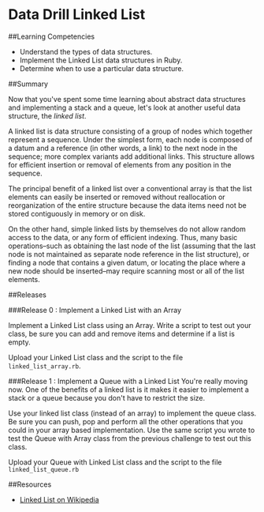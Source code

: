 # Data Drill Linked List

##Learning Competencies
* Understand the types of data structures.
* Implement the Linked List data structures in Ruby.
* Determine when to use a particular data structure.

##Summary

Now that you've spent some time learning about abstract data structures and implementing a stack and a queue, let's look at another useful data structure, the *linked list*.

A linked list is  data structure consisting of a group of nodes which together represent a sequence. Under the simplest form, each node is composed of a datum and a reference (in other words, a link) to the next node in the sequence; more complex variants add additional links. This structure allows for efficient insertion or removal of elements from any position in the sequence.

The principal benefit of a linked list over a conventional array is that the list elements can easily be inserted or removed without reallocation or reorganization of the entire structure because the data items need not be stored contiguously in memory or on disk.

On the other hand, simple linked lists by themselves do not allow random access to the data, or any form of efficient indexing. Thus, many basic operations–such as obtaining the last node of the list (assuming that the last node is not maintained as separate node reference in the list structure), or finding a node that contains a given datum, or locating the place where a new node should be inserted–may require scanning most or all of the list elements.

##Releases

###Release 0 : Implement a Linked List with an Array

Implement a Linked List class using an Array. Write a script to test out your class, be sure you can add and remove items and determine if a list is empty.

Upload your Linked List class and the script to the file `linked_list_array.rb`.

###Release 1 : Implement a Queue with a Linked List
You're really moving now. One of the benefits of a linked list is it makes it easier to implement a stack or a queue because you don't have to restrict the size.

Use your linked list class (instead of an array) to implement the queue class. Be sure you can push, pop and perform all the other operations that you could in your array based implementation. Use the same script you wrote to test the Queue with Array class from the previous challenge to test out this class.

Upload your Queue with Linked List class and the script to the file `linked_list_queue.rb`


##Resources
- [Linked List on Wikipedia](http://en.wikipedia.org/wiki/Linked_list)
